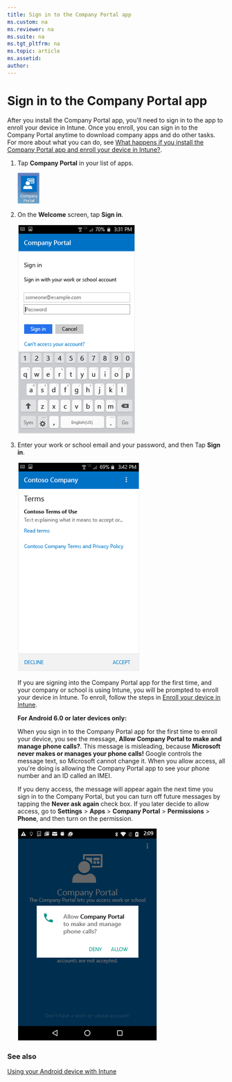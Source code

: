 ```yaml
---
title: Sign in to the Company Portal app
ms.custom: na
ms.reviewer: na
ms.suite: na
ms.tgt_pltfrm: na
ms.topic: article
ms.assetid:
author:
---
```


# Sign in to the Company Portal app

After you install the Company Portal app, you'll need to sign in to the app to enroll your device in Intune. Once you enroll, you can  sign in to the Company Portal anytime to download company apps and do other tasks. For more about what you can do, see [What happens if you install the Company Portal app and enroll your device in Intune?](what-happens-if-you-install-the-company-portal-app-and-enroll-your-device-in-intune-android.md).

1.  Tap **Company Portal** in your list of apps.

    ![android-company-portal-icon](./media/and-enroll-1-cp-find-CP-app.png)

2.  On the **Welcome** screen, tap **Sign in**.

    ![android-company-portal-sign-in](./media/and-enroll-2-cp-sign-in.png)

3.  Enter your work or school email and your password, and then Tap **Sign in**.

    ![android-company-portal-terms](./media/and-enroll-3-accept-terms.png)

    If you are signing into the Company Portal app for the first time, and your company or school is using Intune, you will be prompted to enroll your device in Intune. To enroll, follow the steps in [Enroll your device in Intune](enroll-your-device-in-Intune-android.md).

    **For Android 6.0 or later devices only:**

    When you sign in to the Company Portal app for the first time to enroll your device, you see the message, **Allow Company Portal to make and manage phone calls?**. This message is misleading, because **Microsoft never makes or manages your phone calls!** Google controls the message text, so Microsoft cannot change it.  When you allow access, all you're doing is allowing the Company Portal app to see your phone number and an ID called an IMEI.

    If you deny access, the message will appear again the next time you sign in to the Company Portal, but you can turn off future messages by tapping the **Never ask again** check box.  If you later decide to allow access, go to **Settings** &gt; **Apps** &gt; **Company Portal** &gt; **Permissions** &gt; **Phone**, and then turn on the permission.

    ![](./media/andr-allow-phone-access.png)


### See also
[Using your Android device with Intune](using-your-android-device-with-intune.md)